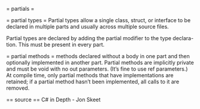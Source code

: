 = partials =

= partial types =
Partial types allow a single class, struct, or interface to be declared in multiple parts and usually across multiple source files.

 Partial types are declared by adding the partial modifier to the type declara- tion. This must be present in every part.

= partial methods =
methods declared without a body in one part and then optionally implemented in another part. Partial methods are implicitly private and must be void with no out parameters. (It’s fine to use ref parameters.) At compile time, only partial methods that have implementations are retained; if a partial method hasn’t been implemented, all calls to it are removed.


== source ==
C# in Depth - Jon Skeet

